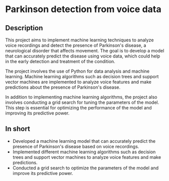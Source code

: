 # Parkinson detection from voice data

## Description

This project aims to implement machine learning techniques to analyze voice recordings and detect the presence of Parkinson's disease, a neurological disorder that affects movement. The goal is to develop a model that can accurately predict the disease using voice data, which could help in the early detection and treatment of the condition.

The project involves the use of Python for data analysis and machine learning. Machine learning algorithms such as decision trees and support vector machines are implemented to analyze voice features and make predictions about the presence of Parkinson's disease. 

In addition to implementing machine learning algorithms, the project also involves conducting a grid search for tuning the parameters of the model. This step is essential for optimizing the performance of the model and improving its predictive power. 

## In short

* Developed a machine learning model that can accurately predict the presence of Parkinson's disease based on voice recordings.
* Implemented different machine learning algorithms such as decision trees and support vector machines to analyze voice features and make predictions.
* Conducted a grid search to optimize the parameters of the model and improve its predictive power.
